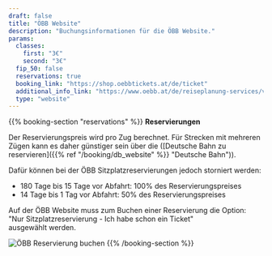 ```yaml
---
draft: false
title: "ÖBB Website"
description: "Buchungsinformationen für die ÖBB Website."
params:
  classes:
    first: "3€"
    second: "3€"
  fip_50: false
  reservations: true
  booking_link: "https://shop.oebbtickets.at/de/ticket"
  additional_info_link: "https://www.oebb.at/de/reiseplanung-services/vor-ihrer-reise/reservierung-sitzplatz"
  type: "website"
---
```


{{% booking-section "reservations" %}}
**Reservierungen**

Der Reservierungspreis wird pro Zug berechnet. Für Strecken mit mehreren Zügen kann es daher günstiger sein über die ([Deutsche Bahn zu reservieren]({{% ref "/booking/db_website" %}} "Deutsche Bahn")).

Dafür können bei der ÖBB Sitzplatzreservierungen jedoch storniert werden:

- 180 Tage bis 15 Tage vor Abfahrt: 100% des Reservierungspreises
- 14 Tage bis 1 Tag vor Abfahrt: 50% des Reservierungspreises

Auf der ÖBB Website muss zum Buchen einer Reservierung die Option: \
"Nur Sitzplatzreservierung - Ich habe schon ein Ticket" \
ausgewählt werden.

![ÖBB Reservierung buchen](obb_reservation.webp)
{{% /booking-section %}}
